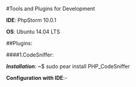 #Tools and Plugins for Development

**IDE**: PhpStorm 10.0.1

**OS**: Ubuntu 14.04 LTS

##Plugins:

####1.CodeSniffer:

***Installation***: ~$ sudo pear install PHP_CodeSniffer

**Configuration with IDE**:-
